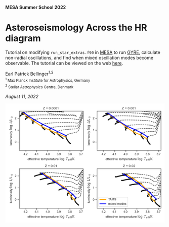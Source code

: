 **MESA Summer School 2022**

Asteroseismology Across the HR diagram
===
Tutorial on modifying `run_star_extras.f90` in [MESA](https://docs.mesastar.org/) to run [GYRE](https://gyre.readthedocs.io), calculate non-radial oscillations, and find when mixed oscillation modes become observable. The tutorial can be viewed on the web [here](https://earlbellinger.com/mesa-summer-school-2022). 

Earl Patrick Bellinger<sup>1,2</sup>\
<sub><sup>1</sup> Max Planck Institute for Astrophysics, Germany</sub>\
<sub><sup>2</sup> Stellar Astrophysics Centre, Denmark</sub>

*August 11, 2022*

![HRD](work-dirs/grid/HR.png)
